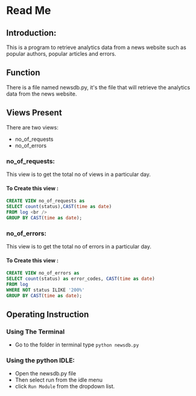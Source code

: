 # Read Me
## Introduction:
This is a program to retrieve analytics data from a news website such as popular authors, popular articles and errors.
## Function
There is a file named newsdb.py, it's the file that will retrieve the analytics data from the news website.
## Views Present
There are two views:
* no_of_requests
* no_of_errors
### no_of_requests:
This view is to get the total no of views in a particular day.
#### To Create this view :
```sql
CREATE VIEW no_of_requests as
SELECT count(status),CAST(time as date)
FROM log <br />
GROUP BY CAST(time as date);
```
### no_of_errors:
This view is to get the total no of errors in a particular day.
#### To Create this view :
```sql
CREATE VIEW no_of_errors as
SELECT count(status) as error_codes, CAST(time as date)
FROM log
WHERE NOT status ILIKE '200%'
GROUP BY CAST(time as date);
```


## Operating Instruction
### Using The Terminal
* Go to the folder in terminal type `python newsdb.py`

### Using the python IDLE:
* Open the newsdb.py file
* Then select run from the idle menu
* click `Run Module` from the dropdown list.
